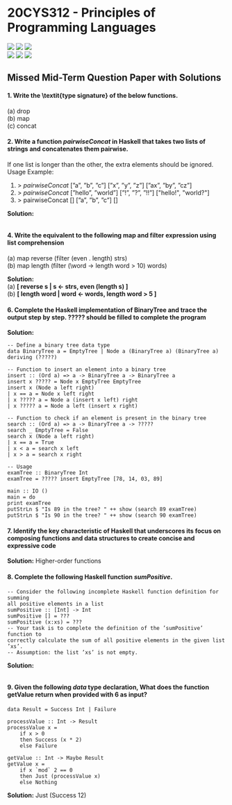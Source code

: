 # 20CYS312 - Principles of Programming Languages
![](https://img.shields.io/badge/Batch-21CYS-lightgreen) ![](https://img.shields.io/badge/UG-blue) ![](https://img.shields.io/badge/Subject-PPL-blue) <br/>
![](https://img.shields.io/badge/Lecture-2-orange) ![](https://img.shields.io/badge/Practical-3-orange) ![](https://img.shields.io/badge/Credits-3-orange)

## Missed Mid-Term Question Paper with Solutions

#### 1. Write the \textit{type signature} of the below functions.
(a) drop   <br/>
(b) map   <br/>
(c) concat   <br/>
   
#### 2. Write a function _pairwiseConcat_ in Haskell that takes two lists of strings and concatenates them pairwise. 
If one list is longer than the other, the extra elements should be ignored.
Usage Example:
 1.  \> _pairwiseConcat_ [”a”, ”b”, ”c”] [”x”, ”y”, ”z”]
       [”ax”, ”by”, ”cz”]
 2.  \> _pairwiseConcat_ [”hello”, ”world”] [”!”, ”?”, ”!!”]
       ["hello!", "world?"]
 3.  \> pairwiseConcat [] [”a”, ”b”, ”c”]
       []

**Solution:**
```

```

#### 4. Write the equivalent to the following map and filter expression using list comprehension
(a) map reverse (filter (even . length) strs) <br/>
(b) map length (filter (\word → length word > 10) words)  <br/>


**Solution:** <br/>
(a) **[ reverse s | s ← strs, even (length s) ]** <br/>
(b) **[ length word | word ← words, length word > 5 ]** <br/>


#### 6. Complete the Haskell implementation of BinaryTree and trace the output step by step. ????? should be filled to complete the program

**Solution:**
```
-- Define a binary tree data type
data BinaryTree a = EmptyTree | Node a (BinaryTree a) (BinaryTree a) deriving (?????)

-- Function to insert an element into a binary tree
insert :: (Ord a) => a -> BinaryTree a -> BinaryTree a
insert x ????? = Node x EmptyTree EmptyTree
insert x (Node a left right)
| x == a = Node x left right
| x ????? a = Node a (insert x left) right
| x ????? a = Node a left (insert x right)

-- Function to check if an element is present in the binary tree
search :: (Ord a) => a -> BinaryTree a -> ?????
search _ EmptyTree = False
search x (Node a left right)
| x == a = True
| x < a = search x left
| x > a = search x right

-- Usage
examTree :: BinaryTree Int
examTree = ????? insert EmptyTree [78, 14, 03, 89]

main :: IO ()
main = do
print examTree
putStrLn $ "Is 89 in the tree? " ++ show (search 89 examTree)
putStrLn $ "Is 90 in the tree? " ++ show (search 90 examTree)
```

#### 7. Identify the key characteristic of Haskell that underscores its focus on composing functions and data structures to create concise and expressive code
**Solution:** Higher-order functions


#### 8. Complete the following Haskell function _sumPositive_.
```
-- Consider the following incomplete Haskell function definition for summing
all positive elements in a list
sumPositive :: [Int] -> Int
sumPositive [] = ???
sumPositive (x:xs) = ???
-- Your task is to complete the definition of the ’sumPositive’ function to
correctly calculate the sum of all positive elements in the given list ’xs’.
-- Assumption: the list ’xs’ is not empty.
```
**Solution:**
```

```

#### 9. Given the following _data_ type declaration, What does the function getValue return when provided with 6 as input?
```
data Result = Success Int | Failure

processValue :: Int -> Result
processValue x =
    if x > 0
    then Success (x * 2)
    else Failure

getValue :: Int -> Maybe Result
getValue x =
    if x `mod` 2 == 0
    then Just (processValue x)
    else Nothing
```
**Solution:** Just (Success 12)
